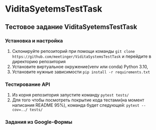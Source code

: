 # ViditaSyetemsTestTask

## Тестовое задание ViditaSyetemsTestTask

### Установка и настройка

1. Склонируйте репозиторий при помощи команды `git clone https://github.com/meetinger/ViditaSystemsTestTask` 
и перейдите в директорию репозитория
2. Установите виртуальное окружение(venv или conda) Python 3.10,
3. Установите нужные зависимости `pip install -r requirements.txt`

[//]: # (5. Скопируйте файл)

### Тестирование API

1. Из корня репозитория запустите команду `pytest tests/`
2. Для того чтобы посмотреть покрытие кода тестами(на момент написания README 95%), команда будет следующей:
   `pytest --cov=../ tests/`

### Задания из Google-Формы